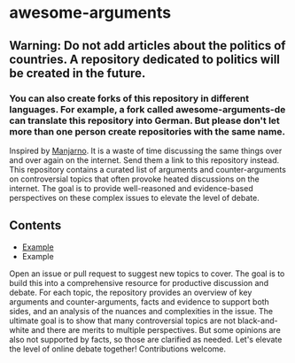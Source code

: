 # awesome-arguments
## Warning: Do not add articles about the politics of countries. A repository dedicated to politics will be created in the future.
### You can also create forks of this repository in different languages. For example, a fork called awesome-arguments-de can translate this repository into German. But please don't let more than one person create repositories with the same name.
Inspired by [Manjarno](https://github.com/arindas/manjarno).
It is a waste of time discussing the same things over and over again on the internet. Send them a link to this repository instead.
This repository contains a curated list of arguments and counter-arguments on controversial topics that often provoke heated discussions on the internet. The goal is to provide well-reasoned and evidence-based perspectives on these complex issues to elevate the level of debate.
## Contents
- [Example](example.md)
- Example

Open an issue or pull request to suggest new topics to cover. The goal is to build this into a comprehensive resource for productive discussion and debate.
For each topic, the repository provides an overview of key arguments and counter-arguments, facts and evidence to support both sides, and an analysis of the nuances and complexities in the issue. The ultimate goal is to show that many controversial topics are not black-and-white and there are merits to multiple perspectives. But some opinions are also not supported by facts, so those are clarified as needed.
Let's elevate the level of online debate together! Contributions welcome.
